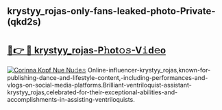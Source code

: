 ## krystyy_rojas-only-fans​-leaked-photo​-Private-(qkd2s)


# <h2><a href="https://mediaupload.pro?title=krystyy_rojas&ref=git">🔗👉 🔴 krystyy_rojas-P𝚑ot𝚘𝚜-V𝚒d𝚎o</a></h2>

[![Corinna Kopf Nue Nu𝚍e𝚜](https://i.imgur.com/0qMVB7G.gif)](https://mediaupload.pro?title=krystyy_rojas&ref=git)
Online-influencer-krystyy_rojas,known-for-publishing-dance-and-lifestyle-content,-including-performances-and-vlogs-on-social-media-platforms.Brilliant-ventriloquist-assistant-krystyy_rojas,celebrated-for-their-exceptional-abilities-and-accomplishments-in-assisting-ventriloquists.  